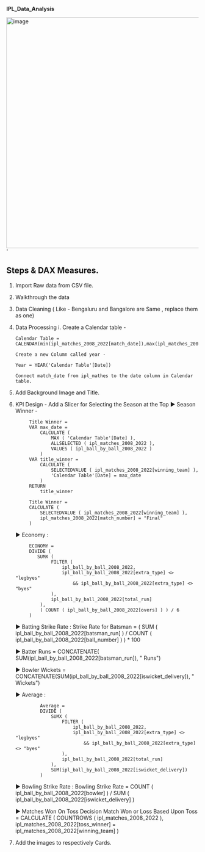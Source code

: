 **IPL_Data_Analysis**
   
<img width="605" alt="image" src="https://github.com/KabilanNedunkilli/IPL_Data_Analysis/assets/104073053/c9c4125b-4aae-4676-abbf-1d9ac16472a9">'

## Steps & DAX Measures.

 1. Import Raw data from CSV file.
 2. Walkthrough the data
 3. Data Cleaning ( Like - Bengaluru and Bangalore are Same , replace them as one)
 4. Data Processing
		i. Create a Calendar table - 
		
		Calendar Table = CALENDAR(min(ipl_matches_2008_2022[match_date]),max(ipl_matches_2008_2022[match_date]))
		
		Create a new Column called year - 
		
		Year = YEAR('Calendar Table'[Date])
		
		Connect match_date from ipl_mathes to the date column in Calendar table.
5. Add Background Image and Title.
6. KPI Design -  Add a Slicer for Selecting the Season at the Top
   ► Season Winner -
			
			Title Winner =
			VAR max_date =
			    CALCULATE (
			        MAX ( 'Calendar Table'[Date] ),
			        ALLSELECTED ( ipl_matches_2008_2022 ),
			        VALUES ( ipl_ball_by_ball_2008_2022 )
			    )
			VAR title_winner =
			    CALCULATE (
			        SELECTEDVALUE ( ipl_matches_2008_2022[winning_team] ),
			        'Calendar Table'[Date] = max_date
			    )
			RETURN
			    title_winner
			  
			Title Winner =
			CALCULATE (
			    SELECTEDVALUE ( ipl_matches_2008_2022[winning_team] ),
			    ipl_matches_2008_2022[match_number] = "Final"
			)
			 

   ► Economy :
		
			ECONOMY =
			DIVIDE (
			   SUMX (
			        FILTER (
			            ipl_ball_by_ball_2008_2022,
			            ipl_ball_by_ball_2008_2022[extra_type] <> "legbyes"
			                && ipl_ball_by_ball_2008_2022[extra_type] <> "byes"
			        ),
			        ipl_ball_by_ball_2008_2022[total_run]
			    ),
			    ( COUNT ( ipl_ball_by_ball_2008_2022[overs] ) ) / 6
			)
			
		

   ► Batting Strike Rate :
				Strike Rate for Batsman =
				(
				    SUM ( ipl_ball_by_ball_2008_2022[batsman_run] )
				        / COUNT ( ipl_ball_by_ball_2008_2022[ball_number] )
				) * 100
				
			

   ► Batter Runs = CONCATENATE( SUM(ipl_ball_by_ball_2008_2022[batsman_run]), " Runs")
			

   ► Bowler Wickets = CONCATENATE(SUM(ipl_ball_by_ball_2008_2022[iswicket_delivery]), " Wickets")

   ► Average :
				
				Average = 
				DIVIDE (
				    SUMX (
				        FILTER (
				            ipl_ball_by_ball_2008_2022,
				            ipl_ball_by_ball_2008_2022[extra_type] <> "legbyes"
				                && ipl_ball_by_ball_2008_2022[extra_type] <> "byes"
				        ),
				        ipl_ball_by_ball_2008_2022[total_run]
				    ),
				    SUM(ipl_ball_by_ball_2008_2022[iswicket_delivery])
				)
				

   ► Bowling Strike Rate : 
					Bowling Strike Rate =
					COUNT ( ipl_ball_by_ball_2008_2022[bowler] )
					    / SUM ( ipl_ball_by_ball_2008_2022[iswicket_delivery] )
					
					

   ► Matches Won On Toss Decision
				Match Won or Loss Based Upon Toss =
				CALCULATE (
				    COUNTROWS ( ipl_matches_2008_2022 ),
				    ipl_matches_2008_2022[toss_winner] = ipl_matches_2008_2022[winning_team]
				)

7. Add the images to respectively Cards.	
